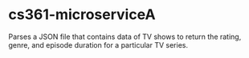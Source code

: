 # cs361-microserviceA
Parses a JSON file that contains data of TV shows to return the rating, genre, and episode duration for a particular TV series.
